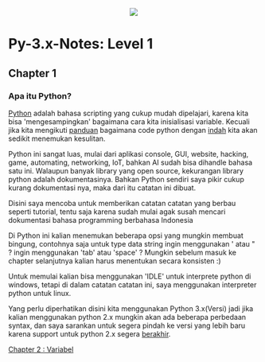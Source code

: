 <p align='center'><img src='https://upload.wikimedia.org/wikipedia/commons/f/f8/Python_logo_and_wordmark.svg' /></p>

# Py-3.x-Notes: Level 1

## Chapter 1
### Apa itu Python?
[Python](https://python.org) adalah bahasa scripting yang cukup mudah dipelajari, karena kita bisa 'mengesampingkan' bagaimana cara kita inisialisasi variable. Kecuali jika kita mengikuti [panduan](https://www.python.org/dev/peps/pep-0008/) bagaimana code python dengan [indah](https://www.python.org/dev/peps/pep-0020/) kita akan sedikit menemukan kesulitan.

Python ini sangat luas, mulai dari aplikasi console, GUI, website, hacking, game, automating, networking, IoT, bahkan AI sudah bisa dihandle bahasa satu ini. Walaupun banyak library yang open source, kekurangan library python adalah dokumentasinya. Bahkan Python sendiri saya pikir cukup kurang dokumentasi nya, maka dari itu catatan ini dibuat.

Disini saya mencoba untuk memberikan catatan catatan yang berbau seperti tutorial, tentu saja karena sudah mulai agak susah mencari dokumentasi bahasa programming berbahasa Indonesia

Di Python ini kalian menemukan beberapa opsi yang mungkin membuat bingung, contohnya saja untuk type data string ingin menggunakan ' atau " ? ingin menggunakan 'tab' atau 'space' ? Mungkin sebelum masuk ke chapter selanjutnya kalian harus menentukan secara konsisten :)

Untuk memulai kalian bisa menggunakan 'IDLE' untuk interprete python di windows, tetapi di dalam catatan catatan ini, saya menggunakan interpreter python untuk linux.

Yang perlu diperhatikan disini kita menggunakan Python 3.x(Versi) jadi jika kalian menggunakan python 2.x mungkin akan ada beberapa perbedaan syntax, dan saya sarankan untuk segera pindah ke versi yang lebih baru karena support untuk python 2.x segera [berakhir](https://pythonclock.org/).

[Chapter 2 : Variabel](chapter2.md)
